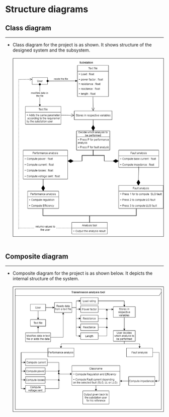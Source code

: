 # Structure diagrams

## Class diagram
---

* Class diagram for the project is as shown. It shows structure of the designed system and the subsystem. <br/><br/>
![Class](../../6_ImagesAndVideos/class.png)
<br/><br/>

## Composite diagram
---

* Composite diagram for the project is as shown below. It depicts the internal structure of the system.<br/><br/>
![Composite](../../6_ImagesAndVideos/Composite.png)



